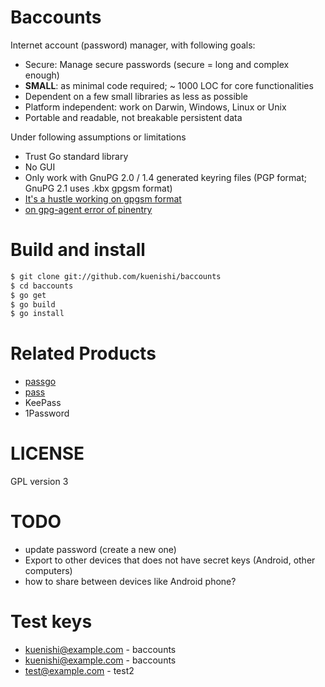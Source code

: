 # Baccounts

Internet account (password) manager, with following goals:

* Secure: Manage secure passwords (secure = long and complex enough)
* **SMALL**: as minimal code required; ~ 1000 LOC for core functionalities
* Dependent on a few small libraries as less as possible
* Platform independent: work on Darwin, Windows, Linux or Unix
* Portable and readable, not breakable persistent data

Under following assumptions or limitations

* Trust Go standard library
* No GUI
* Only work with GnuPG 2.0 / 1.4 generated keyring files (PGP format; GnuPG 2.1 uses .kbx gpgsm format)
* [It's a hustle working on gpgsm format](https://github.com/kubernetes/helm/issues/1592)
* [on gpg-agent error of pinentry](https://wiki.archlinuxjp.org/index.php/GnuPG#gpg-agent)

# Build and install

```sh
$ git clone git://github.com/kuenishi/baccounts
$ cd baccounts
$ go get
$ go build
$ go install
```

# Related Products

* [passgo](https://github.com/ejcx/passgo)
* [pass](https://www.passwordstore.org/)
* KeePass
* 1Password

# LICENSE

GPL version 3

# TODO

* update password (create a new one)
* Export to other devices that does not have secret keys (Android, other computers)
* how to share between devices like Android phone?

# Test keys

* kuenishi@example.com - baccounts
* kuenishi@example.com - baccounts
* test@example.com - test2
